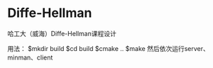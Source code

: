 # Diffe-Hellman
哈工大（威海）Diffe-Hellman课程设计

用法：
$mkdir build
$cd build
$cmake ..
$make
然后依次运行server、minman、client
